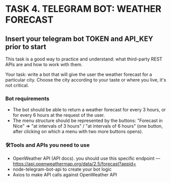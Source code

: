 # TASK 4. TELEGRAM BOT: WEATHER FORECAST

## Insert your telegram bot TOKEN and API_KEY prior to start

This task is a good way to practice and understand: what third-party REST APIs are and how to work with them.

Your task: write a bot that will give the user the weather forecast for a particular city. Choose the city according to your taste or where you live, it's not critical.

### Bot requirements

- The bot should be able to return a weather forecast for every 3 hours, or for every 6 hours at the request of the user.
- The menu structure should be represented by the buttons: "Forecast in Nice" ⇒ "at intervals of 3 hours" / "at intervals of 6 hours" (one button, after clicking on which a menu with two more buttons opens).

### 🛠️Tools and APIs you need to use

- OpenWeather API (API docs). you should use this specific endpoint — https://api.openweathermap.org/data/2.5/forecast?appid=
- node-telegram-bot-api to create your bot logic
- Axios to make API calls against OpenWeather API
